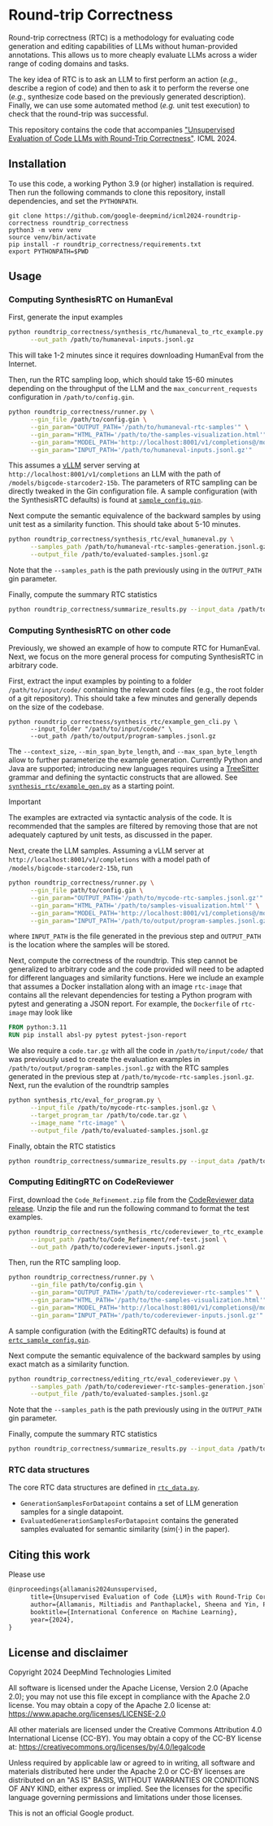 # Round-trip Correctness
Round-trip correctness (RTC) is a methodology for evaluating code generation and
editing capabilities of LLMs without human-provided annotations. This allows
us to more cheaply evaluate LLMs across a wider range of coding domains and
tasks.

The key idea of RTC is to ask an LLM to first perform an action (_e.g._,
describe a region of code) and then to ask it to perform the reverse one
(_e.g._, synthesize code based on the previously generated description).
Finally, we can use some automated method (_e.g._ unit test execution) to check
that the round-trip was successful.

This repository contains the code that accompanies ["Unsupervised Evaluation of Code LLMs with Round-Trip Correctness"](https://arxiv.org/abs/2402.08699). ICML 2024.

## Installation

To use this code, a working Python 3.9 (or higher) installation is required.
Then run the following commands to clone this repository, install dependencies,
and set the `PYTHONPATH`.

```
git clone https://github.com/google-deepmind/icml2024-roundtrip-correctness roundtrip_correctness
python3 -m venv venv
source venv/bin/activate
pip install -r roundtrip_correctness/requirements.txt
export PYTHONPATH=$PWD
```

## Usage

### Computing SynthesisRTC on HumanEval

First, generate the input examples

```bash
python roundtrip_correctness/synthesis_rtc/humaneval_to_rtc_example.py \
      --out_path /path/to/humaneval-inputs.jsonl.gz
```
This will take 1-2 minutes since it requires downloading HumanEval from the
Internet.

Then, run the RTC sampling loop, which should take 15-60 minutes depending
on the throughput of the LLM and the `max_concurrent_requests` configuration
in `/path/to/config.gin`.

```bash
python roundtrip_correctness/runner.py \
      --gin_file /path/to/config.gin \
      --gin_param="OUTPUT_PATH='/path/to/humaneval-rtc-samples'" \
      --gin_param="HTML_PATH='/path/to/the-samples-visualization.html'" \
      --gin_param="MODEL_PATH='http://localhost:8001/v1/completions@/models/bigcode-starcoder2-15b'" \
      --gin_param="INPUT_PATH='/path/to/humaneval-inputs.jsonl.gz'"
```
This assumes a [vLLM](https://docs.vllm.ai/en/latest/) server serving at `http://localhost:8001/v1/completions`
an LLM with the path of `/models/bigcode-starcoder2-15b`.
The parameters of RTC sampling can be directly tweaked in the Gin configuration file.
A sample configuration (with the SynthesisRTC defaults) is found at
[`sample_config.gin`](./sample_config.gin).


Next compute the semantic equivalence of the backward samples by using unit
test as a similarity function. This should take about 5-10 minutes.

```bash
python roundtrip_correctness/synthesis_rtc/eval_humaneval.py \
      --samples_path /path/to/humaneval-rtc-samples-generation.jsonl.gz \
      --output_file /path/to/evaluated-samples.jsonl.gz
```
Note that the `--samples_path` is the path previously using in the `OUTPUT_PATH`
gin parameter.

Finally, compute the summary RTC statistics

```bash
python roundtrip_correctness/summarize_results.py --input_data /path/to/evaluated-samples.jsonl.gz
```

### Computing SynthesisRTC on other code
Previously, we showed an example of how to compute RTC for HumanEval. Next,
we focus on the more general process for computing SynthesisRTC in arbitrary
code.

First, extract the input examples by pointing to a folder `/path/to/input/code/`
containing the relevant code files (e.g., the root folder of a git repository).
This should take a few minutes and generally depends on the size of the
codebase.

```
python roundtrip_correctness/synthesis_rtc/example_gen_cli.py \
      --input_folder "/path/to/input/code/" \
      --out_path /path/to/output/program-samples.jsonl.gz
```
The `--context_size`, `--min_span_byte_length`, and `--max_span_byte_length`
allow to further parameterize the example generation. Currently Python and Java
are supported; introducing new languages requires using a
[TreeSitter](https://tree-sitter.github.io/tree-sitter/) grammar and defining
the syntactic constructs that are allowed. See
[`synthesis_rtc/example_gen.py`](synthesis_rtc/example_gen.py) as a starting
point.

> [!IMPORTANT]
> The examples are extracted via syntactic analysis of the code.
> It is recommended that the samples are filtered by removing those that are
> not adequately captured by unit tests, as discussed in the paper.

Next, create the LLM samples. Assuming a vLLM server
at `http://localhost:8001/v1/completions` with a model path of `/models/bigcode-starcoder2-15b`, run

```bash
python roundtrip_correctness/runner.py \
      --gin_file path/to/config.gin \
      --gin_param="OUTPUT_PATH='/path/to/mycode-rtc-samples.jsonl.gz'" \
      --gin_param="HTML_PATH='/path/to/samples-visualization.html'" \
      --gin_param="MODEL_PATH='http://localhost:8001/v1/completions@/models/bigcode-starcoder2-15b'" \
      --gin_param="INPUT_PATH='/path/to/output/program-samples.jsonl.gz'"
```
where `INPUT_PATH` is the file generated in the previous step and `OUTPUT_PATH`
is the location where the samples will be stored.

Next, compute the correctness of the roundtrip. This step cannot
be generalized to arbitrary code and the code provided will need to be adapted
for different languages and similarity functions.
Here we include an example that assumes
a Docker installation along with an image `rtc-image` that contains all the relevant dependencies for
testing a Python program with pytest and generating a JSON report.
For example, the `Dockerfile` of `rtc-image` may look like

```Dockerfile
FROM python:3.11
RUN pip install absl-py pytest pytest-json-report
```

We also require a `code.tar.gz` with all the code in `/path/to/input/code/`
that was previously used to create the evaluation examples in `/path/to/output/program-samples.jsonl.gz`
with the RTC samples generated in the previous step at `/path/to/mycode-rtc-samples.jsonl.gz`.
Next, run the evalution of the roundtrip samples

```bash
python synthesis_rtc/eval_for_program.py \
      --input_file /path/to/mycode-rtc-samples.jsonl.gz \
      --target_program_tar /path/to/code.tar.gz \
      --image_name "rtc-image" \
      --output_file /path/to/evaluated-samples.jsonl.gz
```

Finally, obtain the RTC statistics

```bash
python roundtrip_correctness/summarize_results.py --input_data /path/to/evaluated-samples.jsonl.gz
```


### Computing EditingRTC on CodeReviewer

First, download the `Code_Refinement.zip` file from the [CodeReviewer data release](https://zenodo.org/records/6900648).
Unzip the file and run the following command to format the test examples.

```bash
python roundtrip_correctness/synthesis_rtc/codereviewer_to_rtc_example.py \
      --input_path /path/to/Code_Refinement/ref-test.jsonl \
      --out_path /path/to/codereviewer-inputs.jsonl.gz
```

Then, run the RTC sampling loop.

```bash
python roundtrip_correctness/runner.py \
      --gin_file path/to/config.gin \
      --gin_param="OUTPUT_PATH='/path/to/codereviewer-rtc-samples'" \
      --gin_param="HTML_PATH='/path/to/the-samples-visualization.html'" \
      --gin_param="MODEL_PATH='http://localhost:8001/v1/completions@/models/bigcode-starcoder2-15b'" \
      --gin_param="INPUT_PATH='/path/to/codereviewer-inputs.jsonl.gz'"
```

A sample configuration (with the EditingRTC defaults) is found at
[`ertc_sample_config.gin`](./ertc_sample_config.gin).


Next compute the semantic equivalence of the backward samples by using exact
match as a similarity function.

```bash
python roundtrip_correctness/editing_rtc/eval_codereviewer.py \
      --samples_path /path/to/codereviewer-rtc-samples-generation.jsonl.gz \
      --output_file /path/to/evaluated-samples.jsonl.gz
```
Note that the `--samples_path` is the path previously using in the `OUTPUT_PATH`
gin parameter.

Finally, compute the summary RTC statistics

```bash
python roundtrip_correctness/summarize_results.py --input_data /path/to/evaluated-samples.jsonl.gz
```

### RTC data structures
The core RTC data structures are defined in [`rtc_data.py`](rtc_data.py).

* `GenerationSamplesForDatapoint` contains a set of LLM generation samples for
      a single datapoint.
* `EvaluatedGenerationSamplesForDatapoint` contains the generated samples
      evaluated for semantic similarity ($sim(\cdot)$ in the paper).

## Citing this work

Please use

```latex
@inproceedings{allamanis2024unsupervised,
      title={Unsupervised Evaluation of Code {LLM}s with Round-Trip Correctness},
      author={Allamanis, Miltiadis and Panthaplackel, Sheena and Yin, Pengcheng},
      booktitle={International Conference on Machine Learning},
      year={2024},
}
```

## License and disclaimer

Copyright 2024 DeepMind Technologies Limited

All software is licensed under the Apache License, Version 2.0 (Apache 2.0);
you may not use this file except in compliance with the Apache 2.0 license.
You may obtain a copy of the Apache 2.0 license at:
https://www.apache.org/licenses/LICENSE-2.0

All other materials are licensed under the Creative Commons Attribution 4.0
International License (CC-BY). You may obtain a copy of the CC-BY license at:
https://creativecommons.org/licenses/by/4.0/legalcode

Unless required by applicable law or agreed to in writing, all software and
materials distributed here under the Apache 2.0 or CC-BY licenses are
distributed on an "AS IS" BASIS, WITHOUT WARRANTIES OR CONDITIONS OF ANY KIND,
either express or implied. See the licenses for the specific language governing
permissions and limitations under those licenses.

This is not an official Google product.
